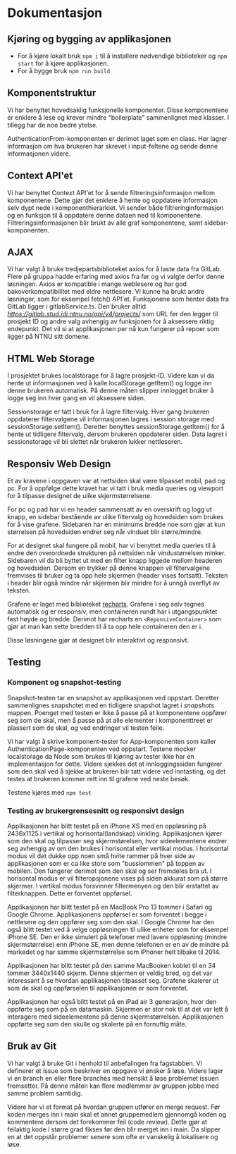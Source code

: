 # Dokumentasjon

## Kjøring og bygging av applikasjonen

- For å kjøre lokalt bruk `npm i` til å installere nødvendige biblioteker og `npm start` for å kjøre applikasjonen.
- For å bygge bruk `npm run build`

## Komponentstruktur

Vi har benyttet hovedsaklig funksjonelle komponenter. Disse komponentene er enklere å lese og krever mindre "boilerplate" sammenlignet med klasser. I tillegg har de noe bedre ytelse. 

AuthenticationFrom-komponenten er derimot laget som en class. Her lagrer informasjon om hva brukeren har skrevet i input-feltene og sende denne informasjonen videre. 

## Context API'et

Vi har benyttet Context API'et for å sende filtreringsinformasjon mellom komponentene. Dette gjør det enklere å hente og oppdatere informasjon selv dypt nede i komponenthierarkiet. Vi sender både filtreringinformasjon og en
funksjon til å oppdatere denne dataen ned til komponentene. Filtreringsinformasjonen blir brukt av alle graf 
komponentene, samt sidebar-komponenten.

## AJAX

Vi har valgt å bruke tredjepartsbiblioteket axios for å laste data fra GitLab. Flere på gruppa hadde erfaring med axios fra før og vi valgte derfor denne løsningen. Axios er kompatible i mange weblesere og har god bakoverkompatibilitet med eldre nettlesere. Vi kunne ha brukt andre løsninger, som for eksempel fetch() API'et. Funksjonene som henter data fra GitLab ligger i gitlabService.ts. Den bruker alltid *https://gitlab.stud.idi.ntnu.no/api/v4/projects/* som URL før den legger til prosjekt ID og andre valg avhengig av funksjonen for å aksessere riktig endepunkt. Det vil si at applikasjonen per nå kun fungerer på repoer som ligger på NTNU sitt domene.

## HTML Web Storage

I prosjektet brukes localstorage for å lagre prosjekt-ID. Videre kan vi da hente ut informasjonen ved å kalle localStorage.getItem() og logge inn denne brukeren automatisk. På denne måten slipper innlogget bruker å logge seg inn hver gang en vil aksessere siden.

Sessionstorage er tatt i bruk for å lagre filtervalg. Hver gang brukeren oppdaterer filtervalgene vil informasjonen lagres i session storage med sessionStorage.setItem(). Deretter benyttes sessionStorage.getItem() for å hente ut tidligere filtervalg, dersom brukeren oppdaterer siden. Data lagret i sessionstorage vil bli slettet når brukeren lukker nettleseren.

## Responsiv Web Design

Et av kravene i oppgaven var at nettsiden skal være tilpasset mobil, pad og pc. For å oppfølge dette kravet har vi tatt i bruk media queries og viewport for å tilpasse designet de ulike skjermstørrelsene.

For pc og pad har vi en header sammensatt av en overskrift og logg ut knapp, en sidebar bestående av ulike filtervalg og hovedsiden som brukes for å vise grafene. Sidebaren har en minimums bredde noe som gjør at kun størrelsen på hovedsiden endrer seg når vinduet blir større/mindre.

For at designet skal fungere på mobil, har vi benyttet media queries til å endre den overordnede strukturen på nettsiden når vindustørrelsen minker. Sidebaren vil da bli byttet ut med en filter knapp liggede mellom headeren og hovedsiden. Dersom en trykker på denne knappen vil filtervalgene fremvises til bruker og ta opp hele skjermen (header vises fortsatt). Teksten i header blir også mindre når skjermen blir mindre for å unngå overflyt av teksten.

Grafene er laget med biblioteket [recharts](https://recharts.org/). Grafene i seg selv tegnes automatisk og er responsiv, men containeren rundt har i utgangspunktet fast høyde og bredde. Derimot har recharts en `<ReponsiveContainer>` som gjør at man kan sette bredden til å ta opp hele containeren den er i.

Disse løsningene gjør at designet blir interaktivt og responsivt.

## Testing

### Komponent og snapshot-testing

Snapshot-testen tar en snapshot av applikasjonen ved oppstart. Deretter sammenlignes snapshotet med en tidligere snapshot lagret i _snapshots_ mappen. Poenget med testen er ikke å passe på at komponentene oppfører seg som de skal, men å passe på at alle elementer i komponenttreet er plassert som de skal, og ved endringer vil testen feile.

Vi har valgt å skrive komponent-tester for App-komponenten som kaller AuthenticationPage-komponenten ved oppstart. Testene mocker localstorage da Node som brukes til kjøring av tester ikke har en implementasjon for dette. Videre sjekkes det at innloggingssiden fungerer som den skal ved å sjekke at brukeren blir tatt videre ved inntasting, og det testes at brukeren kommer rett inn til grafene ved neste besøk.

Testene kjøres med `npm test`

### Testing av brukergrensesnitt og responsivt design

Applikasjonen har blitt testet på en iPhone XS med en oppløsning på 2436x1125 i vertikal og horisontal(landskap) vinkling. Applikasjonen kjører som den skal og tilpasser seg skjermstørelsen, hvor sideelementene endrer seg avhengig av om den brukes i horisontal eller vertikal modus. I horisontal modus vil det dukke opp noen små hvite rammer på hver side av applikasjonen som er ca like store som "busslommen" på toppen av mobilen. Den fungerer derimot som den skal og ser fremdeles bra ut. I horisontal modus er vil filteropsjonene vises på siden akkurat som på større skjermer. I vertikal modus forsvinner filtermenyen og den blir erstattet av filterknappen. Dette er forventet oppførsel.

Applikasjonen har blitt testet på en MacBook Pro 13 tommer i Safari og Google Chrome. Applikasjonens oppførsel er som forventet i begge i nettlesere og den oppfører seg som den skal. I Google Chrome har den også blitt testet ved å velge oppløsningen til ulike enheter som for eksempel iPhone SE. Den er ikke simulert på telefoner med lavere oppløsning (mindre skjermstørrelse) enn iPhone SE, men denne telefonen er en av de mindre på markedet og har samme skjermstørrelse som iPhoner helt tilbake til 2014.

Applikasjonen har blitt testet på den samme MacBooken koblet til en 34 tommer 3440x1440 skjerm. Denne skjermen er veldig bred, og det var interessant å se hvordan applikasjonen tilpasset seg. Grafene skalerer ut som de skal og oppførselen til applikasjonen er som forventet.

Applikasjonen har også blitt testet på en iPad air 3 generasjon, hvor den oppførte seg som på en datamaskin. Skjermen er stor nok til at det var lett å interagere med sideelementene på denne skjermstørrelsen. Applikasjonen oppførte seg som den skulle og skalerte på en fornuftig måte.

## Bruk av Git

Vi har valgt å bruke Git i henhold til anbefalingen fra fagstabben. Vi definerer et issue som beskriver en oppgave vi ønsker å løse. Videre lager vi en branch en eller flere branches med hensikt å løse problemet issuen fremsetter. På denne måten kan flere medlemmer av gruppen jobbe med samme problem samtidig.

Videre har vi et format på hvordan gruppen utfører en merge request. Før koden merges inn i main skal et annet gruppemedlem gjennomgå koden og kommentere dersom det forekommer feil (code review). Dette gjør at feilaktig kode i større grad fikses før den blir merget inn i main. Da slipper en at det oppstår problemer senere som ofte er vanskelig å lokalisere og løse.

